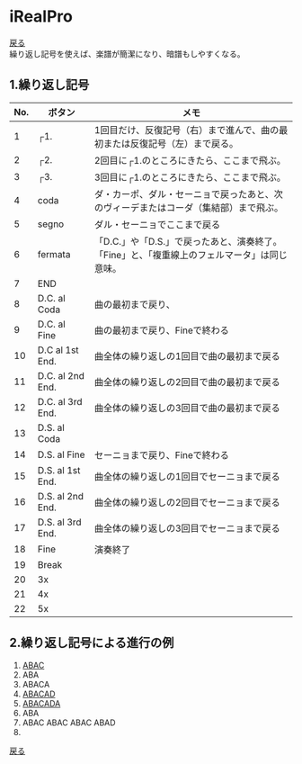 # iRealPro
[戻る](./README.md)  
繰り返し記号を使えば、楽譜が簡潔になり、暗譜もしやすくなる。

## 1.繰り返し記号
|No.|ボタン|メモ|
|---|---|---|
|1|┌1.|1回目だけ、反復記号（右）まで進んで、曲の最初または反復記号（左）まで戻る。|
|2|┌2.|2回目に┌1.のところにきたら、ここまで飛ぶ。|
|3|┌3.|3回目に┌1.のところにきたら、ここまで飛ぶ。|
|4|coda|ダ・カーポ、ダル・セーニョで戻ったあと、次のヴィーデまたはコーダ（集結部）まで飛ぶ。|
|5|segno|ダル・セーニョでここまで戻る|
|6|fermata|「D.C.」や「D.S.」で戻ったあと、演奏終了。「Fine」と、「複重線上のフェルマータ」は同じ意味。|
|7|END||
|8|D.C. al Coda|曲の最初まで戻り、|
|9|D.C. al Fine|曲の最初まで戻り、Fineで終わる|
|10|D.C al 1st End.|曲全体の繰り返しの1回目で曲の最初まで戻る|
|11|D.C. al 2nd End.|曲全体の繰り返しの2回目で曲の最初まで戻る|
|12|D.C. al 3rd End.|曲全体の繰り返しの3回目で曲の最初まで戻る|
|13|D.S. al Coda||
|14|D.S. al Fine|セーニョまで戻り、Fineで終わる|
|15|D.S. al 1st End.|曲全体の繰り返しの1回目でセーニョまで戻る|
|16|D.S. al 2nd End.|曲全体の繰り返しの2回目でセーニョまで戻る|
|17|D.S. al 3rd End.|曲全体の繰り返しの3回目でセーニョまで戻る|
|18|Fine|演奏終了|
|19|Break||
|20|3x||
|21|4x||
|22|5x||


## 2.繰り返し記号による進行の例
1. [ABAC](irealb://RepeatMark01%3DComposer%20Unknown%3D%3DMedium%20Swing%3DC%3D0%3D1r34LbKcu7%5BT44AXyQ%7CN1BXyQ%7D%7CN2CXyQZ%20%3DJazz-Medium%20Swing%3D120%3D3)
2. ABA
3. ABACA
4. [ABACAD](irealb://RepeatMark04%3DComposer%20Unknown%3D%3DMedium%20Swing%3DC%3D0%3D1r34LbKcu7%5BT44AXyQ%7CN1BXyQ%7D%7CN2CXyQ%7D%7CN3DXyQ%5D%20%3DJazz-Medium%20Swing%3D120%3D1)
5. [ABACADA]()
6. ABA
7. ABAC ABAC ABAC ABAD
8. 
  
  
[戻る](./README.md) 
